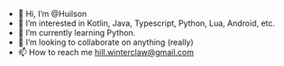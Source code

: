 - 👋 Hi, I’m @Huilson
- 👀 I’m interested in Kotlin, Java, Typescript, Python, Lua, Android, etc.
- 🌱 I’m currently learning Python.
- 💞️ I’m looking to collaborate on anything (really)
- 📫 How to reach me hill.winterclaw@gmail.com

<!---
Huilson/Huilson is a ✨ special ✨ repository because its `README.md` (this file) appears on your GitHub profile.
You can click the Preview link to take a look at your changes.
--->
